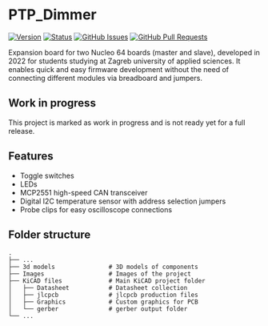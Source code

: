 # PTP_Dimmer
 
[![Version](https://img.shields.io/github/v/release/deanfraj/PTP_Dimmer)](https://github.com/deanfraj/PTP_Dimmer/releases/tag/Initial)
[![Status](https://img.shields.io/badge/status-active-success.svg)]()
[![GitHub Issues](https://img.shields.io/github/issues/deanfraj/PTP_Dimmer)](https://github.com/deanfraj/PTP_Dimmer/issues)
[![GitHub Pull Requests](https://img.shields.io/github/issues-pr/deanfraj/PTP_Dimmer)](https://github.com/deanfraj/PTP_Dimmer/pulls)

Expansion board for two Nucleo 64 boards (master and slave), developed in 2022 for students studying at Zagreb university of applied sciences.
It enables quick and easy firmware development without the need of connecting different modules via breadboard and jumpers.

## Work in progress
This project is marked as work in progress and is not ready yet for a full release.

 ## Features
 - Toggle switches
 - LEDs
 - MCP2551 high-speed CAN transceiver
 - Digital I2C temperature sensor with address selection jumpers
 - Probe clips for easy oscilloscope connections
 
 ## Folder structure
    .
    ├── ...
    ├── 3d models               # 3D models of components
    ├── Images                  # Images of the project
    ├── KiCAD files             # Main KiCAD project folder
    │   ├── Datasheet           # Datasheet collection
    │   ├── jlcpcb              # jlcpcb production files
    │   ├── Graphics            # Custom graphics for PCB
    │   └── gerber              # gerber output folder
    └── ...
 
